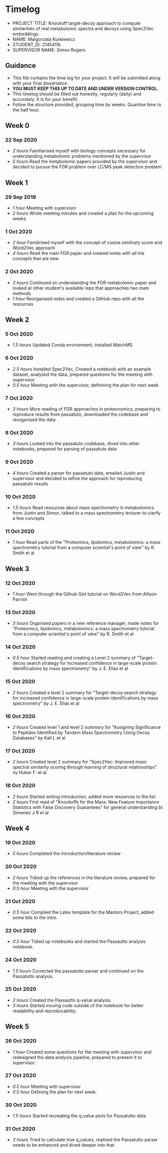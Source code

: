 # Timelog

* PROJECT TITLE: Knockoff target-decoy approach to compute similarities of real metabolomic spectra and decoys using Spec2Vec embeddings.
* NAME: Malgorzata Kurkiewicz
* STUDENT_ID: 2145411k
* SUPERVISOR NAME: Simon Rogers

## Guidance

* This file contains the time log for your project. It will be submitted along with your final dissertation.
* **YOU MUST KEEP THIS UP TO DATE AND UNDER VERSION CONTROL.**
* This timelog should be filled out honestly, regularly (daily) and accurately. It is for *your* benefit.
* Follow the structure provided, grouping time by weeks.  Quantise time to the half hour.

## Week 0

### 22 Sep 2020

* *2 hours* Familiarised myself with biology concepts necessary for understanding metabolomic problems mentioned by the supervisor
* *5 hours* Read the metabolomic papers provided by the supervisor and decided to pursue the FDR problem over LC/MS peak detection problem

## Week 1

### 29 Sep 2019

* *1 hour* Meeting with supervisor
* *2 hours* Wrote meeting minutes and created a plan for the upcoming weeks

### 1 Oct 2020

* *2 hour* Familirised myself with the concept of cosine similiraty score and Word2Vec approach
* *4 hours* Read the main FDR paper and created notes with all the concepts that are new 

### 2 Oct 2020

* *3 hours* Continued on understanding the FDR metabolomic paper and looked at other student's available repo that approaches two main methods
* *1 hour* Reorganised notes and created a GitHub repo with all the resources

## Week 2

### 5 Oct 2020

* *1.5 hours* Updated Conda environment, installed MatchMS

### 6 Oct 2020

* *2.5 hours* Installed Spec2Vec, Created a notebook with an example dataset, analysed the data, prepared questions for the meeting with supervisor
* *0.5 hour* Meeting with the supervisor, definining the plan for next week

### 7 Oct 2020

* *3 hours* More reading of FDR approaches in proteonomics, preparing to reproduce results from passatuto, downloaded the codebase and reorganised the data

### 8 Oct 2020

* *3 hours* Looked into the passatuto codebase, dived into other notebooks, prepared for parsing of passatuto data

### 9 Oct 2020

* *4 hours* Created a parser for passatuto data, emailed Justin and supervisor and decided to refine the approach for reproducing passatuto results

### 10 Oct 2020

* *1.5 hours* Read resources about mass spectrometry in metabolomics from Justin and Simon, talked to a mass spectrometry lecturer to clarify a few concepts

### 11 Oct 2020

* *1 hour* Read parts of the "Proteomics, lipidomics, metabolomics: a mass spectrometry tutorial from a computer scientist's point of view" by R. Smith et al

## Week 3

### 12 Oct 2020

* *1 hour* Went through the Github Gist tutorial on Word2Vec from Allison Parrish

### 13 Oct 2020

* *3 hours* Organised papers in a new reference manager, made notes for "Proteomics, lipidomics, metabolomics: a mass spectrometry tutorial from a computer scientist's point of view" by R. Smith et al

### 14 Oct 2020

* *0.5 hour* Started reading and creating a Level 2 summary of "Target-decoy search strategy for increased confidence in large-scale protein identifications by mass spectrometry" by J. E. Elias et al

### 15 Oct 2020

* *2 hours* Created a level 2 summary for "Target-decoy search strategy for increased confidence in large-scale protein identifications by mass spectrometry" by J. E. Elias et al

### 16 Oct 2020 
* *2 hours* Created level 1 and level 2 summary for "Assigning Significance to Peptides Identified by Tandem Mass Spectrometry Using Decoy Databases" by Kall L et al

### 17 Oct 2020
* *2 hours* Created level 2 summary for "Spec2Vec: Improved mass spectral similarity scoring through learning of structural relationships" ny Huber F. et al

### 18 Oct 2020
* *2 hours* Started writing introduction, added more resources to the list.
* *2 hours* First read of "Knockoffs for the Mass: New Feature Importance Statistics with False Discovery Guarantees" for general understanding bt Gimenez J R et al

## Week 4

### 19 Oct 2020
* *5 hours* Completed the introduction/literature review

### 20 Oct 2020
* *2 hours* Tidied up the references in the literature review, prepared for the meeting with the supervisor
* *0.5 hour* Meeting with the supervisor

### 21 Oct 2020
* *0.5 hour* Compiled the Latex template for the Masters Project, added some bits to the intro.

### 22 Oct 2020
* *0.5 hour* Tidied up notebooks and started the Passautto analysis notebook.

### 24 Oct 2020
* *1.5 hours* Corrected the passatutto parser and continued on the Passatutto analysis.

### 25 Oct 2020
* *2 hours* Created the Passautto q-value analysis.
* *3 hours* Started moving code outside of the notebook for better readability and reproducability.

## Week 5

### 26 Oct 2020
* *1 hour* Created some questions for the meeting with supervisor and redesigned the data analysis pipeline, prepared to present it to supervisor.

### 27 Oct 2020
* *0.5 hour* Meeting with supervisor
* *0.5 hour* Defining the plan for next week.

### 30 Oct 2020
* *1.5 hours* Started recreating the q_value plots for Passatutto data

### 31 Oct 2020
* *3 hours* Tried to calculate true q_values, realised the Passatutto parser needs to be enhanced and dived deeper into that.

